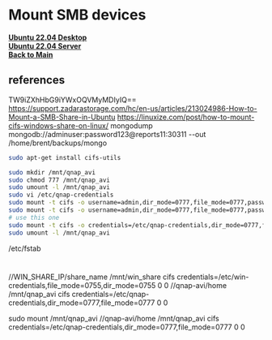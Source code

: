# Mount SMB devices

**[Ubuntu 22.04 Desktop](../../ubuntu22-04/desktop-install.md)**\
**[Ubuntu 22.04 Server](../../ubuntu22-04/server-install.md)**\
**[Back to Main](../../../README.md)**

## references

TW9iZXhHbG9iYWxOQVMyMDIyIQ==
https://support.zadarastorage.com/hc/en-us/articles/213024986-How-to-Mount-a-SMB-Share-in-Ubuntu
https://linuxize.com/post/how-to-mount-cifs-windows-share-on-linux/
mongodump mongodb://adminuser:password123@reports11:30311 --out /home/brent/backups/mongo

```bash
sudo apt-get install cifs-utils

sudo mkdir /mnt/qnap_avi
sudo chmod 777 /mnt/qnap_avi
sudo umount -l /mnt/qnap_avi
sudo vi /etc/qnap-credentials
sudo mount -t cifs -o username=admin,dir_mode=0777,file_mode=0777,password=TW9iZXhHbG9iYWxOQVMyMDIyIQ== //172.20.1.34/home /mnt/qnap_avi 
sudo mount -t cifs -o username=admin,dir_mode=0777,file_mode=0777,password=TW9iZXhHbG9iYWxOQVMyMDIyIQ== //qnap-avi/home /mnt/qnap_avi 
# use this one
sudo mount -t cifs -o credentials=/etc/qnap-credentials,dir_mode=0777,file_mode=0777 //qnap-avi/home /mnt/qnap_avi 
sudo umount -l /mnt/qnap_avi
```
/etc/fstab
# <file system>             <dir>          <type> <options>                                                   <dump>  <pass>
//WIN_SHARE_IP/share_name  /mnt/win_share  cifs  credentials=/etc/win-credentials,file_mode=0755,dir_mode=0755 0       0
//qnap-avi/home /mnt/qnap_avi cifs  credentials=/etc/qnap-credentials,dir_mode=0777,file_mode=0777  0 0

sudo mount /mnt/qnap_avi
//qnap-avi/home /mnt/qnap_avi cifs  credentials=/etc/qnap-credentials,dir_mode=0777,file_mode=0777  0 0